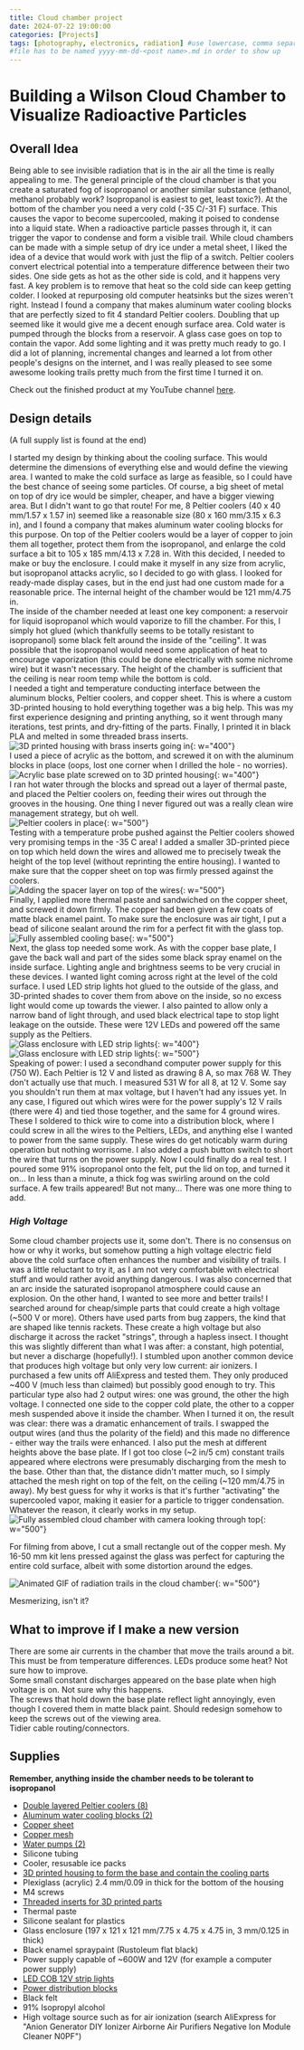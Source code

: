 ```yaml
---
title: Cloud chamber project
date: 2024-07-22 19:00:00
categories: [Projects]
tags: [photography, electronics, radiation] #use lowercase, comma separated
#file has to be named yyyy-mm-dd-<post name>.md in order to show up
---
```

# Building a Wilson Cloud Chamber to Visualize Radioactive Particles

## Overall Idea

Being able to see invisible radiation that is in the air all the time is really appealing to me. The general principle of the cloud chamber is that you create a saturated fog of isopropanol or another similar substance (ethanol, methanol probably work? Isopropanol is easiest to get, least toxic?). At the bottom of the chamber you need a very cold (-35 C/-31 F) surface. This causes the vapor to become supercooled, making it poised to condense into a liquid state. When a radioactive particle passes through it, it can trigger the vapor to condense and form a visible trail. While cloud chambers can be made with a simple setup of dry ice under a metal sheet, I liked the idea of a device that would work with just the flip of a switch. Peltier coolers convert electrical potential into a temperature difference between their two sides. One side gets as hot as the other side is cold, and it happens very fast. A key problem is to remove that heat so the cold side can keep getting colder. I looked at repurposing old computer heatsinks but the sizes weren't right. Instead I found a company that makes aluminum water cooling blocks that are perfectly sized to fit 4 standard Peltier coolers. Doubling that up seemed like it would give me a decent enough surface area. Cold water is pumped through the blocks from a reservoir. A glass case goes on top to contain the vapor. Add some lighting and it was pretty much ready to go. I did a lot of planning, incremental changes and learned a lot from other people's designs on the internet, and I was really pleased to see some awesome looking trails pretty much from the first time I turned it on.

Check out the finished product at my YouTube channel [here](http://www.youtube.com/@josephpickard1495).

## Design details

(A full supply list is found at the end)

I started my design by thinking about the cooling surface. This would determine the dimensions of everything else and would define the viewing area. I wanted to make the cold surface as large as feasible, so I could have the best chance of seeing some particles. Of course, a big sheet of metal on top of dry ice would be simpler, cheaper, and have a bigger viewing area. But I didn't want to go that route! For me, 8 Peltier coolers (40 x 40 mm/1.57 x 1.57 in) seemed like a reasonable size (80 x 160 mm/3.15 x 6.3 in), and I found a company that makes aluminum water cooling blocks for this purpose. On top of the Peltier coolers would be a layer of copper to join them all together, protect them from the isopropanol, and enlarge the cold surface a bit to 105 x 185 mm/4.13 x 7.28 in. With this decided, I needed to make or buy the enclosure. I could make it myself in any size from acrylic, but isopropanol attacks acrylic, so I decided to go with glass. I looked for ready-made display cases, but in the end just had one custom made for a reasonable price. The internal height of the chamber would be 121 mm/4.75 in.  
The inside of the chamber needed at least one key component: a reservoir for liquid isopropanol which would vaporize to fill the chamber. For this, I simply hot glued (which thankfully seems to be totally resistant to isopropanol) some black felt around the inside of the "ceiling". It was possible that the isopropanol would need some application of heat to encourage vaporization (this could be done electrically with some nichrome wire) but it wasn't necessary. The height of the chamber is sufficient that the ceiling is near room temp while the bottom is cold.  
I needed a tight and temperature conducting interface between the aluminum blocks, Peltier coolers, and copper sheet. This is where a custom 3D-printed housing to hold everything together was a big help. This was my first experience designing and printing anything, so it went through many iterations, test prints, and dry-fitting of the parts. Finally, I printed it in black PLA and melted in some threaded brass inserts.  
![3D printed housing with brass inserts going in](/myfiles/projects/cloud_chamber_pics/IMG_8790.jpeg){: w="400"}  
I used a piece of acrylic as the bottom, and screwed it on with the aluminum blocks in place (oops, lost one corner when I drilled the hole - no worries).  
![Acrylic base plate screwed on to 3D printed housing](/myfiles/projects/cloud_chamber_pics/IMG_8793.jpeg){: w="400"}  
I ran hot water through the blocks and spread out a layer of thermal paste, and placed the Peltier coolers on, feeding their wires out through the grooves in the housing. One thing I never figured out was a really clean wire management strategy, but oh well.  
![Peltier coolers in place](/myfiles/projects/cloud_chamber_pics/IMG_8813.jpeg){: w="500"}  
Testing with a temperature probe pushed against the Peltier coolers showed very promising temps in the -35 C area! I added a smaller 3D-printed piece on top which held down the wires and allowed me to precisely tweak the height of the top level (without reprinting the entire housing). I wanted to make sure that the copper sheet on top was firmly pressed against the coolers.  
![Adding the spacer layer on top of the wires](/myfiles/projects/cloud_chamber_pics/IMG_8815.jpeg){: w="500"}  
Finally, I applied more thermal paste and sandwiched on the copper sheet, and screwed it down firmly. The copper had been given a few coats of matte black enamel paint. To make sure the enclosure was air tight, I put a bead of silicone sealant around the rim for a perfect fit with the glass top.  
![Fully assembled cooling base](/myfiles/projects/cloud_chamber_pics/IMG_8947.jpeg){: w="500"}  
Next, the glass top needed some work. As with the copper base plate, I gave the back wall and part of the sides some black spray enamel on the inside surface. Lighting angle and brightness seems to be very crucial in these devices. I wanted light coming across right at the level of the cold surface. I used LED strip lights hot glued to the outside of the glass, and 3D-printed shades to cover them from above on the inside, so no excess light would come up towards the viewer. I also painted to allow only a narrow band of light through, and used black electrical tape to stop light leakage on the outside. These were 12V LEDs and powered off the same supply as the Peltiers.  
![Glass enclosure with LED strip lights](/myfiles/projects/cloud_chamber_pics/IMG_9267.jpeg){: w="400"}  
![Glass enclosure with LED strip lights](/myfiles/projects/cloud_chamber_pics/IMG_9268.jpeg){: w="500"}  
Speaking of power: I used a secondhand computer power supply for this (750 W). Each Peltier is 12 V and listed as drawing 8 A, so max 768 W. They don't actually use that much. I measured 531 W for all 8, at 12 V. Some say you shouldn't run them at max voltage, but I haven't had any issues yet. In any case, I figured out which wires were for the power supply's 12 V rails (there were 4) and tied those together, and the same for 4 ground wires. These I soldered to thick wire to come into a distribution block, where I could screw in all the wires to the Peltiers, LEDs, and anything else I wanted to power from the same supply. These wires do get noticably warm during operation but nothing worrisome. I also added a push button switch to short the wire that turns on the power supply.
Now I could finally do a real test. I poured some 91% isopropanol onto the felt, put the lid on top, and turned it on... In less than a minute, a thick fog was swirling around on the cold surface. A few trails appeared! But not many... There was one more thing to add.

### *High Voltage*
Some cloud chamber projects use it, some don't. There is no consensus on how or why it works, but somehow putting a high voltage electric field above the cold surface often enhances the number and visibility of trails. I was a little reluctant to try it, as I am not very comfortable with electrical stuff and would rather avoid anything dangerous. I was also concerned that an arc inside the saturated isopropanol atmosphere could cause an explosion. On the other hand, I wanted to see more and better trails!
I searched around for cheap/simple parts that could create a high voltage (~500 V or more). Others have used parts from bug zappers, the kind that are shaped like tennis rackets. These create a high voltage but also discharge it across the racket "strings", through a hapless insect. I thought this was slightly different than what I was after: a constant, high potential, but never a discharge (hopefully!). I stumbled upon another common device that produces high voltage but only very low current: air ionizers. I purchased a few units off AliExpress and tested them. They only produced ~400 V (much less than claimed) but possibly good enough to try. This particular type also had 2 output wires: one was ground, the other the high voltage. I connected one side to the copper cold plate, the other to a copper mesh suspended above it inside the chamber. When I turned it on, the result was clear: there was a dramatic enhancement of trails. I swapped the output wires (and thus the polarity of the field) and this made no difference - either way the trails were enhanced. I also put the mesh at different heights above the base plate. If I got too close (~2 in/5 cm) constant trails appeared where electrons were presumably discharging from the mesh to the base. Other than that, the distance didn't matter much, so I simply attached the mesh right on top of the felt, on the ceiling (~120 mm/4.75 in away). My best guess for why it works is that it's further "activating" the supercooled vapor, making it easier for a particle to trigger condensation. Whatever the reason, it clearly works in my setup.  
![Fully assembled cloud chamber with camera looking through top](/myfiles/projects/cloud_chamber_pics/final_pic.jpeg){: w="500"}  

For filming from above, I cut a small rectangle out of the copper mesh. My 16-50 mm kit lens pressed against the glass was perfect for capturing the entire cold surface, albeit with some distortion around the edges.  

![Animated GIF of radiation trails in the cloud chamber](/myfiles/projects/cloud_chamber_pics/0004trimmedmore.gif){: w="500"}  


Mesmerizing, isn't it?


## What to improve if I make a new version

There are some air currents in the chamber that move the trails around a bit. This must be from temperature differences. LEDs produce some heat? Not sure how to improve.  
Some small constant discharges appeared on the base plate when high voltage is on. Not sure why this happens.  
The screws that hold down the base plate reflect light annoyingly, even though I covered them in matte black paint. Should redesign somehow to keep the screws out of the viewing area.  
Tidier cable routing/connectors.


## Supplies
**Remember, anything inside the chamber needs to be tolerant to isopropanol**

- [Double layered Peltier coolers (8)](https://a.co/d/7ZcCOHh)
- [Aluminum water cooling blocks (2)](https://coldandcolder.com/collections/featured-products/products/aluminum-water-block?variant=32615434846305)
- [Copper sheet](https://a.co/d/2FWNgq6)
- [Copper mesh](https://a.co/d/9GaSzDq)
- [Water pumps (2)](https://a.co/d/dFhMQUj)
- Silicone tubing
- Cooler, resusable ice packs
- [3D printed housing to form the base and contain the cooling parts](https://www.printables.com/model/912708-cloud-chamber-base)
- Plexiglass (acrylic) 2.4 mm/0.09 in thick for the bottom of the housing
- M4 screws
- [Threaded inserts for 3D printed parts](https://a.co/d/cnZu47s)
- Thermal paste
- Silicone sealant for plastics
- Glass enclosure (197 x 121 x 121 mm/7.75 x 4.75 x 4.75 in, 3 mm/0.125 in thick)
- Black enamel spraypaint (Rustoleum flat black)
- Power supply capable of ~600W and 12V (for example a computer power supply)
- [LED COB 12V strip lights](https://a.co/d/7FWNjIN)
- [Power distribution blocks](https://a.co/d/3aumFtu)
- Black felt
- 91% Isopropyl alcohol
- High voltage source such as for air ionization (search AliExpress for "Anion Generator DIY Ionizer Airborne Air Purifiers Negative Ion Module Cleaner N0PF")
